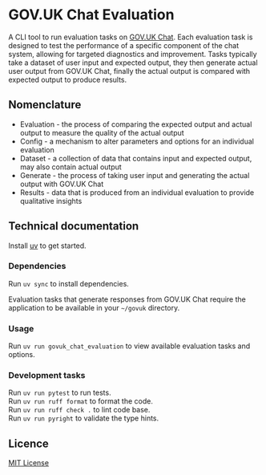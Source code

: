 # GOV.UK Chat Evaluation

A CLI tool to run evaluation tasks on [GOV.UK Chat](https://github.com/alphagov/govuk-chat). Each evaluation task is designed to test the performance of a specific component of the chat system, allowing for targeted diagnostics and improvement. Tasks typically take a dataset of user input and expected output, they then generate actual user output from GOV.UK Chat, finally the actual output is compared with expected output to produce results.

## Nomenclature

- Evaluation - the process of comparing the expected output and actual output to measure the quality of the actual output
- Config - a mechanism to alter parameters and options for an individual evaluation
- Dataset - a collection of data that contains input and expected output, may also contain actual output
- Generate - the process of taking user input and generating the actual output with GOV.UK Chat
- Results - data that is produced from an individual evaluation to provide qualitative insights 

## Technical documentation

Install [uv](https://docs.astral.sh/uv/) to get started.

### Dependencies

Run `uv sync` to install dependencies.  

Evaluation tasks that generate responses from GOV.UK Chat require the application to be available in your `~/govuk` directory.

### Usage

Run `uv run govuk_chat_evaluation` to view available evaluation tasks and options.

### Development tasks

Run `uv run pytest` to run tests.  
Run `uv run ruff format` to format the code.  
Run `uv run ruff check .` to lint code base.  
Run `uv run pyright` to validate the type hints.

## Licence

[MIT License](LICENCE)
